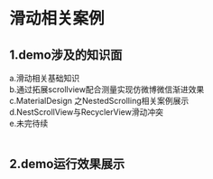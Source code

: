 # 滑动相关案例<br>

## 1.demo涉及的知识面<br>
a.滑动相关基础知识<br>
b.通过拓展scrollview配合测量实现仿微博微信渐进效果<br>
c.MaterialDesign 之NestedScrolling相关案例展示<br>
d.NestScrollView与RecyclerView滑动冲突<br>
e.未完待续<br><br>

## 2.demo运行效果展示<br>
